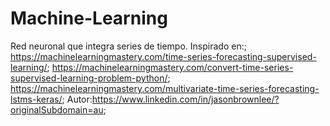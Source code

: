 # Machine-Learning
Red neuronal que integra series de tiempo.
Inspirado en:;
https://machinelearningmastery.com/time-series-forecasting-supervised-learning/;
https://machinelearningmastery.com/convert-time-series-supervised-learning-problem-python/;
https://machinelearningmastery.com/multivariate-time-series-forecasting-lstms-keras/;
Autor:https://www.linkedin.com/in/jasonbrownlee/?originalSubdomain=au;
